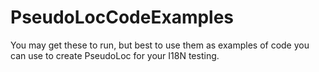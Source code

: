 # PseudoLocCodeExamples
You may get these to run, but best to use them as examples of code you can use to create PseudoLoc for your I18N testing.
